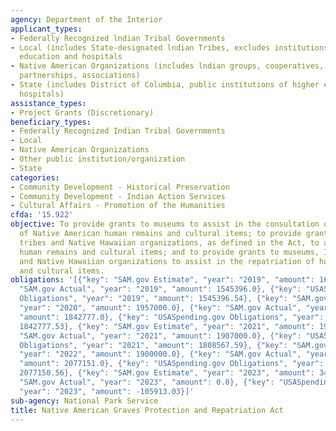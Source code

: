 ```yaml
---
agency: Department of the Interior
applicant_types:
- Federally Recognized lndian Tribal Governments
- Local (includes State-designated lndian Tribes, excludes institutions of higher
  education and hospitals
- Native American Organizations (includes lndian groups, cooperatives, corporations,
  partnerships, associations)
- State (includes District of Columbia, public institutions of higher education and
  hospitals)
assistance_types:
- Project Grants (Discretionary)
beneficiary_types:
- Federally Recognized Indian Tribal Governments
- Local
- Native American Organizations
- Other public institution/organization
- State
categories:
- Community Development - Historical Preservation
- Community Development - Indian Action Services
- Cultural Affairs - Promotion of the Humanities
cfda: '15.922'
objective: To provide grants to museums to assist in the consultation on and documentation
  of Native American human remains and cultural items; to provide grants to Indian
  tribes and Native Hawaiian organizations, as defined in the Act, to assist in identifying
  human remains and cultural items; and to provide grants to museums, Indian tribes
  and Native Hawaiian organizations to assist in the repatriation of human remains
  and cultural items.
obligations: '[{"key": "SAM.gov Estimate", "year": "2019", "amount": 1657000.0}, {"key":
  "SAM.gov Actual", "year": "2019", "amount": 1545396.0}, {"key": "USASpending.gov
  Obligations", "year": "2019", "amount": 1545396.54}, {"key": "SAM.gov Estimate",
  "year": "2020", "amount": 1957000.0}, {"key": "SAM.gov Actual", "year": "2020",
  "amount": 1842777.0}, {"key": "USASpending.gov Obligations", "year": "2020", "amount":
  1842777.53}, {"key": "SAM.gov Estimate", "year": "2021", "amount": 1900000.0}, {"key":
  "SAM.gov Actual", "year": "2021", "amount": 1907000.0}, {"key": "USASpending.gov
  Obligations", "year": "2021", "amount": 1808567.59}, {"key": "SAM.gov Estimate",
  "year": "2022", "amount": 1900000.0}, {"key": "SAM.gov Actual", "year": "2022",
  "amount": 2077151.0}, {"key": "USASpending.gov Obligations", "year": "2022", "amount":
  2077150.56}, {"key": "SAM.gov Estimate", "year": "2023", "amount": 3407000.0}, {"key":
  "SAM.gov Actual", "year": "2023", "amount": 0.0}, {"key": "USASpending.gov Obligations",
  "year": "2023", "amount": -105913.03}]'
sub-agency: National Park Service
title: Native American Graves Protection and Repatriation Act
---
```

